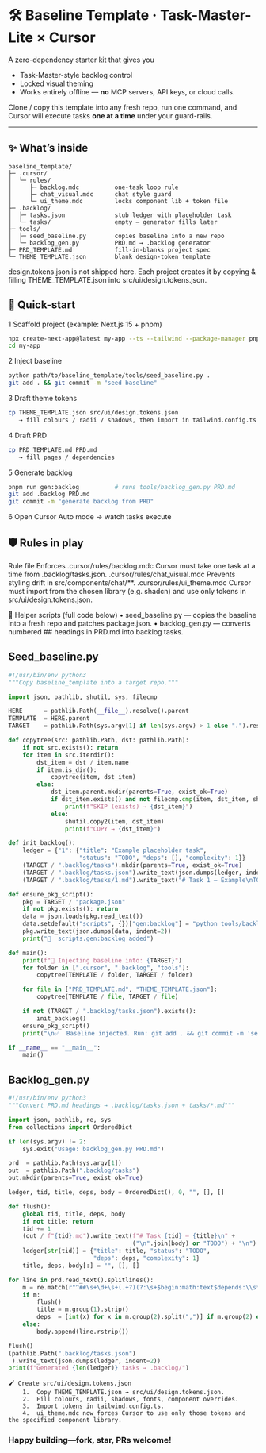 # 🛠️  Baseline Template · Task-Master-Lite × Cursor


A zero-dependency starter kit that gives you

* Task-Master-style backlog control  
* Locked visual theming  
* Works entirely offline — **no** MCP servers, API keys, or cloud calls.

Clone / copy this template into any fresh repo, run one command, and Cursor will execute tasks **one at a time** under your guard-rails.

---

## ✨ What’s inside
```text
baseline_template/
├─ .cursor/
│  └─ rules/
│     ├─ backlog.mdc          one-task loop rule
│     ├─ chat_visual.mdc      chat style guard
│     └─ ui_theme.mdc         locks component lib + token file
├─ .backlog/
│  ├─ tasks.json              stub ledger with placeholder task
│  └─ tasks/                  empty – generator fills later
├─ tools/
│  ├─ seed_baseline.py        copies baseline into a new repo
│  └─ backlog_gen.py          PRD.md → .backlog generator
├─ PRD_TEMPLATE.md            fill-in-blanks project spec
└─ THEME_TEMPLATE.json        blank design-token template
```
design.tokens.json is not shipped here.
Each project creates it by copying & filling THEME_TEMPLATE.json
into src/ui/design.tokens.json.


## 🚀 Quick-start

1  Scaffold project (example: Next.js 15 + pnpm)
```bash
npx create-next-app@latest my-app --ts --tailwind --package-manager pnpm
cd my-app
```
2  Inject baseline
```bash
python path/to/baseline_template/tools/seed_baseline.py .
git add . && git commit -m "seed baseline"
```
3  Draft theme tokens
```bash
cp THEME_TEMPLATE.json src/ui/design.tokens.json
   ⇢ fill colours / radii / shadows, then import in tailwind.config.ts
```
4  Draft PRD
```bash
cp PRD_TEMPLATE.md PRD.md
   ⇢ fill pages / dependencies
```
5  Generate backlog
```bash
pnpm run gen:backlog          # runs tools/backlog_gen.py PRD.md
git add .backlog PRD.md
git commit -m "generate backlog from PRD"
```
6  Open Cursor Auto mode → watch tasks execute



## 🛡️ Rules in play

Rule file	Enforces
.cursor/rules/backlog.mdc	Cursor must take one task at a time from .backlog/tasks.json.
.cursor/rules/chat_visual.mdc	Prevents styling drift in src/components/chat/**.
.cursor/rules/ui_theme.mdc	Cursor must import from the chosen library (e.g. shadcn) and use only tokens in src/ui/design.tokens.json.



🔧 Helper scripts (full code below)
	•	seed_baseline.py — copies the baseline into a fresh repo and patches package.json.
	•	backlog_gen.py — converts numbered ## headings in PRD.md into backlog tasks.


## Seed_baseline.py
```python
#!/usr/bin/env python3
"""Copy baseline_template into a target repo."""

import json, pathlib, shutil, sys, filecmp

HERE      = pathlib.Path(__file__).resolve().parent
TEMPLATE  = HERE.parent
TARGET    = pathlib.Path(sys.argv[1] if len(sys.argv) > 1 else ".").resolve()

def copytree(src: pathlib.Path, dst: pathlib.Path):
    if not src.exists(): return
    for item in src.iterdir():
        dst_item = dst / item.name
        if item.is_dir():
            copytree(item, dst_item)
        else:
            dst_item.parent.mkdir(parents=True, exist_ok=True)
            if dst_item.exists() and not filecmp.cmp(item, dst_item, shallow=False):
                print(f"SKIP (exists) → {dst_item}")
            else:
                shutil.copy2(item, dst_item)
                print(f"COPY → {dst_item}")

def init_backlog():
    ledger = {"1": {"title": "Example placeholder task",
                    "status": "TODO", "deps": [], "complexity": 1}}
    (TARGET / ".backlog/tasks").mkdir(parents=True, exist_ok=True)
    (TARGET / ".backlog/tasks.json").write_text(json.dumps(ledger, indent=2))
    (TARGET / ".backlog/tasks/1.md").write_text("# Task 1 – Example\nTODO\n")

def ensure_pkg_script():
    pkg = TARGET / "package.json"
    if not pkg.exists(): return
    data = json.loads(pkg.read_text())
    data.setdefault("scripts", {})["gen:backlog"] = "python tools/backlog_gen.py PRD.md"
    pkg.write_text(json.dumps(data, indent=2))
    print("📝  scripts.gen:backlog added")

def main():
    print(f"🔧 Injecting baseline into: {TARGET}")
    for folder in [".cursor", ".backlog", "tools"]:
        copytree(TEMPLATE / folder, TARGET / folder)

    for file in ["PRD_TEMPLATE.md", "THEME_TEMPLATE.json"]:
        copytree(TEMPLATE / file, TARGET / file)

    if not (TARGET / ".backlog/tasks.json").exists():
        init_backlog()
    ensure_pkg_script()
    print("\n✅  Baseline injected. Run: git add . && git commit -m 'seed baseline'")

if __name__ == "__main__":
    main()
```

## Backlog_gen.py
```python
#!/usr/bin/env python3
"""Convert PRD.md headings → .backlog/tasks.json + tasks/*.md"""

import json, pathlib, re, sys
from collections import OrderedDict

if len(sys.argv) != 2:
    sys.exit("Usage: backlog_gen.py PRD.md")

prd  = pathlib.Path(sys.argv[1])
out  = pathlib.Path(".backlog/tasks")
out.mkdir(parents=True, exist_ok=True)

ledger, tid, title, deps, body = OrderedDict(), 0, "", [], []

def flush():
    global tid, title, deps, body
    if not title: return
    tid += 1
    (out / f"{tid}.md").write_text(f"# Task {tid} – {title}\n" +
                                   ("\n".join(body) or "TODO") + "\n")
    ledger[str(tid)] = {"title": title, "status": "TODO",
                        "deps": deps, "complexity": 1}
    title, deps, body[:] = "", [], []

for line in prd.read_text().splitlines():
    m = re.match(r"^##\s+\d+\s+(.+?)(?:\s+$begin:math:text$depends:\\s*([\\d,\\s]+)$end:math:text$)?$", line)
    if m:
        flush()
        title = m.group(1).strip()
        deps  = [int(x) for x in m.group(2).split(",")] if m.group(2) else []
    else:
        body.append(line.rstrip())

flush()
(pathlib.Path(".backlog/tasks.json")
 ).write_text(json.dumps(ledger, indent=2))
print(f"Generated {len(ledger)} tasks → .backlog/")
```

```text
🖌️ Create src/ui/design.tokens.json
	1.	Copy THEME_TEMPLATE.json → src/ui/design.tokens.json.
	2.	Fill colours, radii, shadows, fonts, component overrides.
	3.	Import tokens in tailwind.config.ts.
	4.	ui_theme.mdc now forces Cursor to use only those tokens and the specified component library.
```

### Happy building—fork, star, PRs welcome!